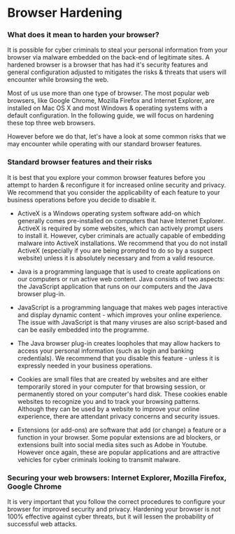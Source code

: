 # Browser Hardening
### What does it mean to harden your browser?

It is possible for cyber criminals to steal your personal information from your browser via malware embedded on the back-end of legitimate sites. A hardened browser is a browser that has had it's security features and general configuration adjusted to mitigates the risks & threats that users will encounter while browsing the web.

Most of us use more than one type of browser. The most popular web browsers, like Google Chrome, Mozilla Firefox and Internet Explorer, are installed on Mac OS X and most Windows & operating systems with a default configuration. In the following guide, we will focus on hardening these top three web browsers.

However before we do that, let's have a look at some common risks that we may encounter while operating with our standard browser features.

### Standard browser features and their risks

It is best that you explore your common browser features before you attempt to harden & reconfigure it for increased online security and privacy. We recommend that you consider the applicability of each feature to your business operations before you decide to disable it.

- ActiveX is a Windows operating system software add-on which generally comes pre-installed on computers that have Internet Explorer. ActiveX is required by some websites, which can actively prompt users to install it. However, cyber criminals are actually capable of embedding malware into ActiveX installations. We recommend that you do not install ActiveX (especially if you are being prompted to do so by a suspect website) unless it is absolutely necessary and from a valid resource.
    
- Java is a programming language that is used to create applications on our computers or run active web content. Java consists of two aspects: the JavaScript application that runs on our computers and the Java browser plug-in.
    
- JavaScript is a programming language that makes web pages interactive and display dynamic content - which improves your online experience. The issue with JavaScript is that many viruses are also script-based and can be easily embedded into the programme.
    
- The Java browser plug-in creates loopholes that may allow hackers to access your personal information (such as login and banking credentials). We recommend that you disable this feature - unless it is expressly needed in your business operations.
    
- Cookies are small files that are created by websites and are either temporarily stored in your computer for that browsing session, or permanently stored on your computer's hard disk. These cookies enable websites to recognize you and to track your browsing patterns. Although they can be used by a website to improve your online experience, there are attendant privacy concerns and security issues.
    
- Extensions (or add-ons) are software that add (or change) a feature or a function in your browser. Some popular extensions are ad blockers, or extensions built into social media sites such as Adobe in Youtube. However once again, these are popular applications and are attractive vehicles for cyber criminals looking to transmit malware.
    

### Securing your web browsers: Internet Explorer, Mozilla Firefox, Google Chrome

It is very important that you follow the correct procedures to configure your browser for improved security and privacy. Hardening your browser is not 100% effective against cyber threats, but it will lessen the probability of successful web attacks.
